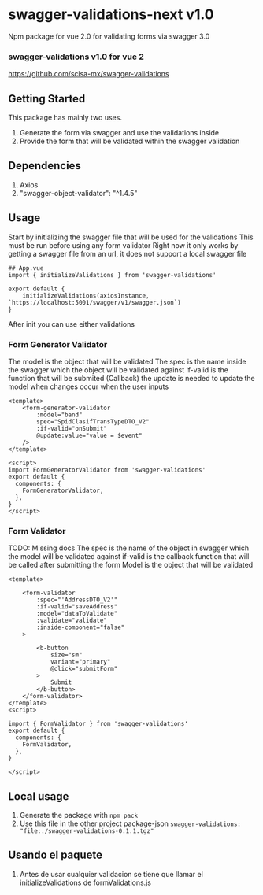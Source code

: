 # swagger-validations-next v1.0
Npm package for vue 2.0 for validating forms via swagger 3.0

### swagger-validations v1.0 for vue 2
https://github.com/scisa-mx/swagger-validations

## Getting Started

This package has mainly two uses.
1. Generate the form via swagger and use the validations inside
2. Provide the form that will be validated within the swagger validation

## Dependencies
1. Axios
2. "swagger-object-validator": "^1.4.5"

## Usage
Start by initializing the swagger file that will be used for the validations
This must be run before using any form validator
Right now it only works by getting a swagger file from an url, it does not support a local swagger file
```
## App.vue
import { initializeValidations } from 'swagger-validations'

export default {
    initializeValidations(axiosInstance, `https://localhost:5001/swagger/v1/swagger.json`)
}
```

After init you can use either validations

### Form Generator Validator
The model is the object that will be validated
The spec is the name inside the swagger which the object will be validated against
if-valid is the function that will be submited (Callback)
the update is needed to update the model when changes occur when the user inputs
```
<template>
    <form-generator-validator
        :model="band"
        spec="SpidClasifTransTypeDTO_V2"
        :if-valid="onSubmit"
        @update:value="value = $event"
    />
</template>

<script>
import FormGeneratorValidator from 'swagger-validations'
export default {
  components: {
    FormGeneratorValidator,
  },
}
</script>
```

### Form Validator
TODO: Missing docs
The spec is the name of the object in swagger which the model will be validated against
if-valid is the callback function that will be called after submitting the form
Model is the object that will be validated
```
<template>

    <form-validator
        :spec="'AddressDTO_V2'"
        :if-valid="saveAddress"
        :model="dataToValidate"
        :validate="validate"
        :inside-component="false"
    >

        <b-button
            size="sm"
            variant="primary"
            @click="submitForm"
        >
            Submit
        </b-button>
    </form-validator>
</template>
<script>

import { FormValidator } from 'swagger-validations'
export default {
  components: {
    FormValidator,
  },
}

</script>
```

## Local usage
1. Generate the package with `npm pack`
2. Use this file in the other project package-json `swagger-validations: "file:./swagger-validations-0.1.1.tgz"`

## Usando el paquete
1. Antes de usar cualquier validacion se tiene que llamar el initializeValidations de formValidations.js